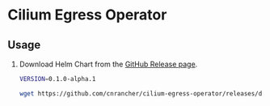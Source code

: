 # Cilium Egress Operator

## Usage

1. Download Helm Chart from the [GitHub Release page](https://github.com/cnrancher/cilium-egress-operator/releases).
    ```sh
    VERSION=0.1.0-alpha.1

    wget https://github.com/cnrancher/cilium-egress-operator/releases/download/v${VERSION}/cilium-egress-operator-${VERSION}.tgz
    ```